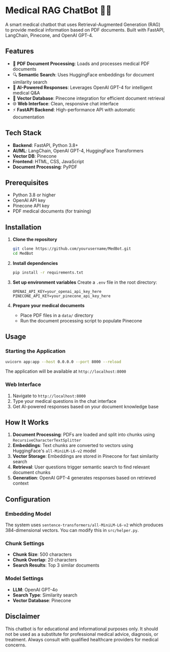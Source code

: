 # Medical RAG ChatBot 🏥🤖

A smart medical chatbot that uses Retrieval-Augmented Generation (RAG) to provide medical information based on PDF documents. Built with FastAPI, LangChain, Pinecone, and OpenAI GPT-4.

## Features

- 📄 **PDF Document Processing**: Loads and processes medical PDF documents
- 🔍 **Semantic Search**: Uses HuggingFace embeddings for document similarity search
- 🧠 **AI-Powered Responses**: Leverages OpenAI GPT-4 for intelligent medical Q&A
- 💾 **Vector Database**: Pinecone integration for efficient document retrieval
- 🌐 **Web Interface**: Clean, responsive chat interface
- ⚡ **FastAPI Backend**: High-performance API with automatic documentation

## Tech Stack

- **Backend**: FastAPI, Python 3.8+
- **AI/ML**: LangChain, OpenAI GPT-4, HuggingFace Transformers
- **Vector DB**: Pinecone
- **Frontend**: HTML, CSS, JavaScript
- **Document Processing**: PyPDF

## Prerequisites

- Python 3.8 or higher
- OpenAI API key
- Pinecone API key
- PDF medical documents (for training)

## Installation

1. **Clone the repository**
   ```bash
   git clone https://github.com/yourusername/MedBot.git
   cd MedBot
   ```

2. **Install dependencies**
   ```bash
   pip install -r requirements.txt
   ```

3. **Set up environment variables**
   Create a `.env` file in the root directory:
   ```env
   OPENAI_API_KEY=your_openai_api_key_here
   PINECONE_API_KEY=your_pinecone_api_key_here
   ```

4. **Prepare your medical documents**
   - Place PDF files in a `data/` directory
   - Run the document processing script to populate Pinecone

## Usage

### Starting the Application

```bash
uvicorn app:app --host 0.0.0.0 --port 8000 --reload
```

The application will be available at `http://localhost:8000`

### Web Interface

1. Navigate to `http://localhost:8000`
2. Type your medical questions in the chat interface
3. Get AI-powered responses based on your document knowledge base


## How It Works

1. **Document Processing**: PDFs are loaded and split into chunks using `RecursiveCharacterTextSplitter`
2. **Embeddings**: Text chunks are converted to vectors using HuggingFace's `all-MiniLM-L6-v2` model
3. **Vector Storage**: Embeddings are stored in Pinecone for fast similarity search
4. **Retrieval**: User questions trigger semantic search to find relevant document chunks
5. **Generation**: OpenAI GPT-4 generates responses based on retrieved context

## Configuration

### Embedding Model
The system uses `sentence-transformers/all-MiniLM-L6-v2` which produces 384-dimensional vectors. You can modify this in `src/helper.py`.

### Chunk Settings
- **Chunk Size**: 500 characters
- **Chunk Overlap**: 20 characters
- **Search Results**: Top 3 similar documents

### Model Settings
- **LLM**: OpenAI GPT-4o
- **Search Type**: Similarity search
- **Vector Database**: Pinecone



## Disclaimer

This chatbot is for educational and informational purposes only. It should not be used as a substitute for professional medical advice, diagnosis, or treatment. Always consult with qualified healthcare providers for medical concerns.

